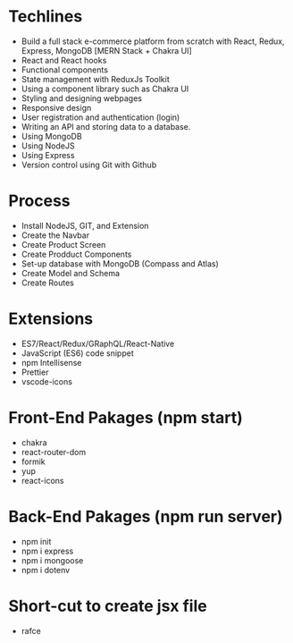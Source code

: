 # Techlines
- Build a full stack e-commerce platform from scratch with React, Redux, Express, MongoDB [MERN Stack + Chakra UI]
- React and React hooks
- Functional components
- State management with ReduxJs Toolkit
- Using a component library such as Chakra UI
- Styling and designing webpages
- Responsive design
- User registration and authentication (login)
- Writing an API and storing data to a database.
- Using MongoDB
- Using NodeJS
- Using Express
- Version control using Git with Github

# Process
- Install NodeJS, GIT, and Extension
- Create the Navbar
- Create Product Screen
- Create Prodduct Components
- Set-up database with MongoDB (Compass and Atlas) 
- Create Model and Schema
- Create Routes

# Extensions 
- ES7/React/Redux/GRaphQL/React-Native
- JavaScript (ES6) code snippet
- npm Intellisense
- Prettier
- vscode-icons

# Front-End Pakages (npm start)
- chakra
- react-router-dom
- formik
- yup
- react-icons

# Back-End Pakages (npm run server)
- npm init
- npm i express 
- npm i mongoose 
- npm i dotenv

# Short-cut to create jsx file
- rafce

